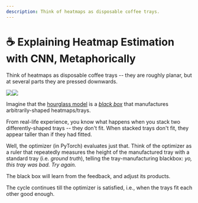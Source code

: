 ```yaml
---
description: Think of heatmaps as disposable coffee trays.
---
```


# ☕ Explaining Heatmap Estimation with CNN, Metaphorically

Think of heatmaps as disposable coffee trays -- they are roughly planar, but at several parts they are pressed downwards.

![](https://piazza.com/redirect/s3?bucket=uploads&prefix=attach%2Fjqv6ndln63422n%2Fj6e0q77scir2gi%2Fjv889fqg9ru8%2F1200pxMcDonalds_Molded_Pulp_Drink_Tray_Top.jpg)![](https://piazza.com/redirect/s3?bucket=uploads&prefix=attach%2Fjqv6ndln63422n%2Fj6e0q77scir2gi%2Fjv88bfd0b5f4%2F1200pxMcDonalds_Molded_Pulp_Drink_Tray_Top.jpg)

Imagine that the [hourglass model](https://medium.com/@sunnerli/simple-introduction-about-hourglass-like-model-11ee7c30138) is a [_black box_](https://en.wikipedia.org/wiki/Black_box) that manufactures arbitrarily-shaped heatmaps/trays.

From real-life experience, you know what happens when you stack two differently-shaped trays -- they don't fit. When stacked trays don't fit, they appear taller than if they had fitted.

Well, the optimizer \(in PyTorch\) evaluates just that. Think of the optimizer as a ruler that repeatedly measures the height of the manufactured tray with a standard tray \(i.e. _ground truth_\), telling the tray-manufacturing blackbox: _yo, this tray was bad. Try again._

The black box will learn from the feedback, and adjust its products.

The cycle continues till the optimizer is satisfied, i.e., when the trays fit each other good enough.

